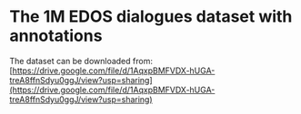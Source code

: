 # The 1M EDOS dialogues dataset with annotations

The dataset can be downloaded from: [https://drive.google.com/file/d/1AqxpBMFVDX-hUGA-treA8ffnSdyu0ggJ/view?usp=sharing](https://drive.google.com/file/d/1AqxpBMFVDX-hUGA-treA8ffnSdyu0ggJ/view?usp=sharing)
